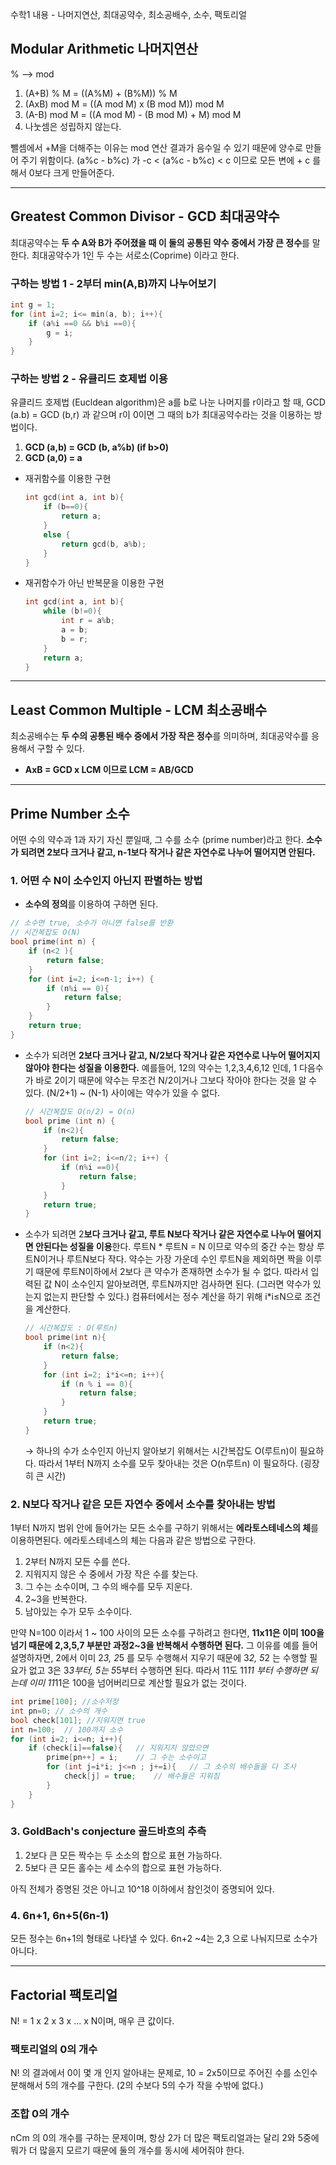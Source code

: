 수학1 내용 - 나머지연산, 최대공약수, 최소공배수, 소수, 팩토리얼

## Modular Arithmetic 나머지연산

% —> mod

1. (A+B) % M = ((A%M) + (B%M)) % M
2. (AxB) mod M = ((A mod M) x (B mod M)) mod M
3. (A-B) mod M = ((A mod M) - (B mod M) + M) mod M
4. 나눗셈은 성립하지 않는다.

뺄셈에서 +M을 더해주는 이유는 mod 연산 결과가 음수일 수 있기 때문에 양수로 만들어 주기 위함이다.  (a%c - b%c) 가 -c < (a%c - b%c) < c 이므로 모든 변에 + c 를 해서 0보다 크게 만들어준다.

---
## Greatest Common Divisor - GCD 최대공약수
최대공약수는 **두 수 A와 B가 주어졌을 때 이 둘의 공통된 약수 중에서 가장 큰 정수**를 말한다. 최대공약수가 1인 두 수는 서로소(Coprime) 이라고 한다.

### 구하는 방법 1 - 2부터 min(A,B)까지 나누어보기

```c
int g = 1;
for (int i=2; i<= min(a, b); i++){
	if (a%i ==0 && b%i ==0){
		g = i;
	}
}
```

### 구하는 방법 2 - 유클리드 호제법 이용

유클리드 호제법 (Eucldean algorithm)은 a를 b로 나눈 나머지를 r이라고 할 때, GCD (a.b) = GCD (b,r) 과 같으며 r이 0이면 그 때의 b가 최대공약수라는 것을 이용하는 방법이다.

1. **GCD (a,b) = GCD (b, a%b) (if b>0)**
2. **GCD (a,0) = a**

- 재귀함수를 이용한 구현

    ```c
    int gcd(int a, int b){
    	if (b==0){
    		return a;
    	}
    	else {
    		return gcd(b, a%b);	
    	}
    }
    ```

- 재귀함수가 아닌 반복문을 이용한 구현

    ```c
    int gcd(int a, int b){
    	while (b!=0){
    		int r = a%b;
    		a = b;
    		b = r;
    	}
    	return a;
    }
    ```
    
---
## Least Common Multiple - LCM 최소공배수
최소공배수는 **두 수의 공통된 배수 중에서 가장 작은 정수**를 의미하며, 최대공약수를 응용해서 구할 수 있다. 

- **AxB = GCD x LCM 이므로 LCM = AB/GCD**

---
## Prime Number 소수
어떤 수의 약수과 1과 자기 자신 뿐일때, 그 수를 소수 (prime number)라고 한다. **소수가 되려면 2보다 크거나 같고, n-1보다 작거나 같은 자연수로 나누어 떨어지면 안된다.**

### 1. 어떤 수 N이 소수인지 아닌지 판별하는 방법

- **소수의 정의**를 이용하여 구하면 된다.

```c
// 소수면 true, 소수가 아니면 false를 반환
// 시간복잡도 O(N)
bool prime(int n) {
	if (n<2 ){
		return false;
	}
	for (int i=2; i<=n-1; i++) {
		if (n%i == 0){
			return false;
		}
	}
	return true;
}
```

- 소수가 되려면 **2보다 크거나 같고, N/2보다 작거나 같은 자연수로 나누어 떨어지지 않아야 한다는 성질을 이용한다.** 예를들어, 12의 약수는 1,2,3,4,6,12 인데, 1 다음수가 바로 2이기 때문에 약수는 무조건 N/2이거나 그보다 작아야 한다는 것을 알 수 있다. (N/2+1) ~ (N-1) 사이에는 약수가 있을 수 없다.

    ```c
    // 시간복잡도 O(n/2) = O(n)
    bool prime (int n) { 
    	if (n<2){
    		return false;
    	}
    	for (int i=2; i<=n/2; i++) {
    		if (n%i ==0){
    			return false;
    		}
    	}
    	return true;
    }
    ```

     

- 소수가 되려면 2**보다 크거나 같고, 루트 N보다 작거나 같은 자연수로 나누어 떨어지면 안된다는 성질을 이용**한다. 루트N * 루트N = N 이므로 약수의 중간 수는 항상 루트N이거나 루트N보다 작다. 약수는 가장 가운데 수인 루트N을 제외하면 짝을 이루기 때문에 루트N이하에서 2보다 큰 약수가 존재하면 소수가 될 수 없다. 따라서 입력된 값 N이 소수인지 알아보려면, 루트N까지만 검사하면 된다. (그러면 약수가 있는지 없는지 판단할 수 있다.) 컴퓨터에서는 정수 계산을 하기 위해 i*i≤N으로 조건을 계산한다.

    ```c
    // 시간복잡도 : O(루트n)
    bool prime(int n){
        if (n<2){
            return false;
        }
        for (int i=2; i*i<=n; i++){
            if (n % i == 0){
                return false;
            }
        }
        return true;
    }
    ```

    → 하나의 수가 소수인지 아닌지 알아보기 위해서는 시간복잡도 O(루트n)이 필요하다. 따라서 1부터 N까지 소수를 모두 찾아내는 것은 O(n루트n) 이 필요하다. (굉장히 큰 시간)

### 2. N보다 작거나 같은 모든 자연수 중에서 소수를 찾아내는 방법

1부터 N까지 범위 안에 들어가는 모든 소수를 구하기 위해서는 **에라토스테네스의 체**를 이용하면된다. 에라토스테네스의 체는 다음과 같은 방법으로 구한다.

1. 2부터 N까지 모든 수를 쓴다.
2. 지워지지 않은 수 중에서 가장 작은 수를 찾는다.
3. 그 수는 소수이며, 그 수의 배수를 모두 지운다.
4. 2~3을 반복한다.
5. 남아있는 수가 모두 소수이다.

만약 N=100 이라서 1 ~ 100 사이의 모든 소수를 구하려고 한다면, **11x11은 이미 100을 넘기 때문에 2,3,5,7 부분만 과정2~3을 반복해서 수행하면 된다.** 그 이유를 예를 들어 설명하자면, 2에서 이미 2*3, 2*5 를 모두 수행해서 지우기 때문에 3*2, 5*2 는 수행할 필요가 없고 3은 3*3부터, 5는 5*5부터 수행하면 된다. 따라서 11도 11*11 부터 수행하면 되는데 이미 11*11은 100을 넘어버리므로 계산할 필요가 없는 것이다.

```cpp
int prime[100]; //소수저장
int pn=0; // 소수의 개수
bool check[101]; //지워지면 true
int n=100;  // 100까지 소수
for (int i=2; i<=n; i++){
    if (check[i]==false){   // 지워지지 않았으면 
        prime[pn++] = i;    // 그 수는 소수이고
        for (int j=i*i; j<=n ; j+=i){   // 그 소수의 배수들을 다 조사
            check[j] = true;    // 배수들은 지워짐
        }
    }
}
```
    
### 3. GoldBach's conjecture 골드바흐의 추측

1. 2보다 큰 모든 짝수는 두 소소의 합으로 표현 가능하다.
2. 5보다 큰 모든 홀수는 세 소수의 합으로 표현 가능하다.

아직 전체가 증명된 것은 아니고 10^18 이하에서 참인것이 증명되어 있다.

### 4. 6n+1, 6n+5(6n-1)

모든 정수는 6n+1의 형태로 나타낼 수 있다. 6n+2 ~4는 2,3 으로 나눠지므로 소수가 아니다.

---
## Factorial 팩토리얼
N! = 1 x 2 x 3 x ... x N이며, 매우 큰 값이다.

### 팩토리얼의 0의 개수

N! 의 결과에서 0이 몇 개 인지 알아내는 문제로, 10 = 2x5이므로 주어진 수를 소인수분해해서 5의 개수를 구한다. (2의 수보다 5의 수가 작을 수밖에 없다.)

### 조합 0의 개수

nCm 의 0의 개수를 구하는 문제이며, 항상 2가 더 많은 팩토리얼과는 달리 2와 5중에 뭐가 더 많을지 모르기 때문에 둘의 개수를 동시에 세어줘야 한다.

